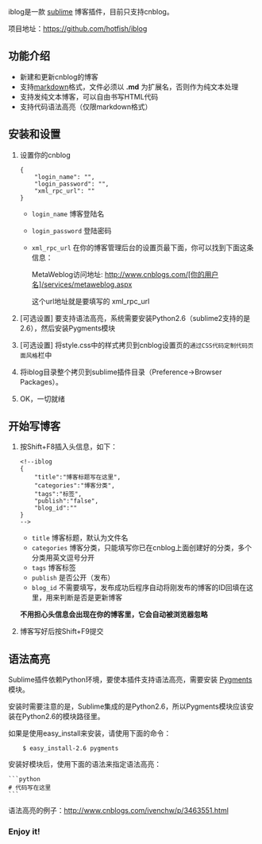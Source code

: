 <!--iblog
{
    "title":"Sublime Text博客插件 --- iblog",
    "categories":"编码与实践",
    "tags":"Python",
    "publish":"true",
    "blog_id":"3463550"
}
-->

iblog是一款 [sublime](http://www.sublimetext.com/ "一款很酷的快平台免费文本编辑器") 博客插件，目前只支持cnblog。

项目地址：<https://github.com/hotfish/iblog>

功能介绍
---------

* 新建和更新cnblog的博客
* 支持[markdown](http://wowubuntu.com/markdown/)格式，文件必须以 **.md** 为扩展名，否则作为纯文本处理
* 支持发纯文本博客，可以自由书写HTML代码
* 支持代码语法高亮（仅限markdown格式）


安装和设置
----------

1.  设置你的cnblog

    ```
    {
        "login_name": "",
        "login_password": "",
        "xml_rpc_url": ""
    }
    ```

    *   `login_name` 博客登陆名
    *   `login_password` 登陆密码
    *   `xml_rpc_url` 在你的博客管理后台的设置页最下面，你可以找到下面这条信息：
        
        MetaWeblog访问地址: http://www.cnblogs.com/[你的用户名]/services/metaweblog.aspx
    
        这个url地址就是要填写的 xml_rpc_url
    
2.  [可选设置] 要支持语法高亮，系统需要安装Python2.6（sublime2支持的是2.6），然后安装Pygments模块
3.  [可选设置] 将style.css中的样式拷贝到cnblog设置页的`通过CSS代码定制代码页面风格`栏中
4.  将iblog目录整个拷贝到sublime插件目录（Preference->Browser Packages）。
5.  OK，一切就绪


开始写博客
----------

1.  按Shift+F8插入头信息，如下：

    ```
    <!--iblog
    {
        "title":"博客标题写在这里",
        "categories":"博客分类",
        "tags":"标签",
        "publish":"false",
        "blog_id":""
    }
    -->
    ```
    
    * `title` 博客标题，默认为文件名
    * `categories` 博客分类，只能填写你已在cnblog上面创建好的分类，多个分类用英文逗号分开
    * `tags` 博客标签
    * `publish` 是否公开（发布）
    * `blog_id` 不需要填写，发布成功后程序自动将刚发布的博客的ID回填在这里，用来判断是否是更新博客

    **不用担心头信息会出现在你的博客里，它会自动被浏览器忽略**

2.  博客写好后按Shift+F9提交  


语法高亮
----------
Sublime插件依赖Python环境，要使本插件支持语法高亮，需要安装 [Pygments](http://pygments.org/ "Python语法高亮模块") 模块。

安装时需要注意的是，Sublime集成的是Python2.6，所以Pygments模块应该安装在Python2.6的模块路径里。

如果是使用easy_install来安装，请使用下面的命令：

        $ easy_install-2.6 pygments

安装好模块后，使用下面的语法来指定语法高亮：

    ```python
    # 代码写在这里
    ```

语法高亮的例子：<http://www.cnblogs.com/ivenchw/p/3463551.html>

### Enjoy it! ###








